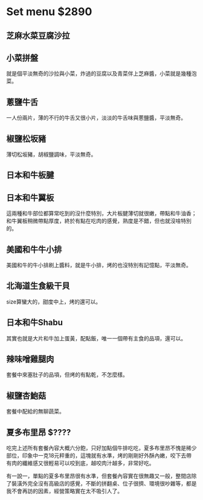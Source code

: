 # Set menu $2890
## 芝麻水菜豆腐沙拉
## 小菜拼盤
就是個平淡無奇的沙拉與小菜，炸過的豆腐以及青菜伴上芝麻醬，小菜就是幾種泡菜。
## 蔥鹽牛舌
一人份兩片，薄的不行的牛舌又很小片，淡淡的牛舌味與蔥鹽醬，平淡無奇。
## 椒鹽松坂豬
薄切松坂豬，胡椒鹽調味，平淡無奇。
## 日本和牛板腱
## 日本和牛翼板
這兩種和牛部位都算常吃到的沒什麼特別，大片板腱薄切就很嫩，帶點和牛油香；和牛翼板稍微帶點厚度，終於有點在吃肉的感覺，熟度是不錯，但也就沒啥特別的。
## 美國和牛牛小排
美國和牛的牛小排刷上醬料，就是牛小排，烤的也沒特別有記憶點，平淡無奇。
## 北海道生食級干貝
size算蠻大的，甜度中上，烤的還可以。
## 日本和牛Shabu
其實也就是大片和牛加上蛋黃，配點飯，唯一一個帶有主食的品項，還可以。
## 辣味噌雞腿肉
套餐中來塞肚子的品項，但烤的有點乾，不怎麼樣。
## 椒鹽杏鮑菇
套餐中配給的無聊蔬菜。
## 夏多布里昂 $????
吃完上述所有套餐內容大概六分飽，只好加點個牛排吃吃，夏多布里昂不愧是稀少部位，印象中一克18元秤重的，這塊就有水準，烤的剛剛好外酥內嫩，咬下去帶有肉的纖維感又很輕易可以咬到底，越咬肉汁越多，非常好吃。

有一說一，單點的夏多布里昂很有水準，但套餐內容實在很無趣又一般，整間店除了裝潢外完全沒有高級店的感覺，不斷的拼翻桌、位子很擠、環境很吵雜等，都是我不會再訪的因素，經營策略實在太不吸引人了。